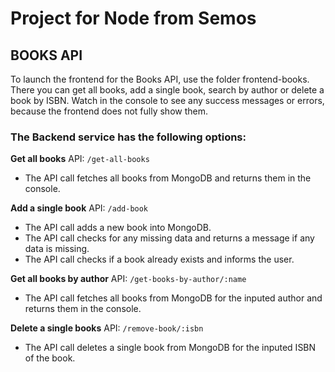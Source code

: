 # Project for Node from Semos

## BOOKS API

To launch the frontend for the Books API, use the folder frontend-books.
There you can get all books, add a single book, search by author or delete a book by ISBN.
Watch in the console to see any success messages or errors, because the frontend does not fully show them.

### The Backend service has the following options:

**Get all books**
API: `/get-all-books`

 - The API call fetches all books from MongoDB and returns them in the console.

**Add a single book**
API: `/add-book`

 - The API call adds a new book into MongoDB.
 - The API call checks for any missing data and returns a message if any data is missing.
 - The API call checks if a book already exists and informs the user.

 **Get all books by author**
API: `/get-books-by-author/:name`

 - The API call fetches all books from MongoDB for the inputed author and returns them in the console.


**Delete a single books**
API: `/remove-book/:isbn`

- The API call deletes a single book from MongoDB for the inputed ISBN of the book.